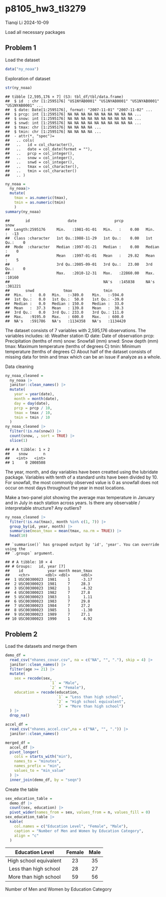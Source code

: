 p8105_hw3_tl3279
================
Tianqi Li
2024-10-09

Load all necessary packages

## Problem 1

Load the dataset

``` r
data("ny_noaa")
```

Exploration of dataset

``` r
str(ny_noaa)
```

    ## tibble [2,595,176 × 7] (S3: tbl_df/tbl/data.frame)
    ##  $ id  : chr [1:2595176] "US1NYAB0001" "US1NYAB0001" "US1NYAB0001" "US1NYAB0001" ...
    ##  $ date: Date[1:2595176], format: "2007-11-01" "2007-11-02" ...
    ##  $ prcp: int [1:2595176] NA NA NA NA NA NA NA NA NA NA ...
    ##  $ snow: int [1:2595176] NA NA NA NA NA NA NA NA NA NA ...
    ##  $ snwd: int [1:2595176] NA NA NA NA NA NA NA NA NA NA ...
    ##  $ tmax: chr [1:2595176] NA NA NA NA ...
    ##  $ tmin: chr [1:2595176] NA NA NA NA ...
    ##  - attr(*, "spec")=
    ##   .. cols(
    ##   ..   id = col_character(),
    ##   ..   date = col_date(format = ""),
    ##   ..   prcp = col_integer(),
    ##   ..   snow = col_integer(),
    ##   ..   snwd = col_integer(),
    ##   ..   tmax = col_character(),
    ##   ..   tmin = col_character()
    ##   .. )

``` r
ny_noaa =
  ny_noaa|>
  mutate(
    tmax = as.numeric(tmax),
    tmin = as.numeric(tmin)
    )
summary(ny_noaa)
```

    ##       id                 date                 prcp               snow       
    ##  Length:2595176     Min.   :1981-01-01   Min.   :    0.00   Min.   :  -13   
    ##  Class :character   1st Qu.:1988-11-29   1st Qu.:    0.00   1st Qu.:    0   
    ##  Mode  :character   Median :1997-01-21   Median :    0.00   Median :    0   
    ##                     Mean   :1997-01-01   Mean   :   29.82   Mean   :    5   
    ##                     3rd Qu.:2005-09-01   3rd Qu.:   23.00   3rd Qu.:    0   
    ##                     Max.   :2010-12-31   Max.   :22860.00   Max.   :10160   
    ##                                          NA's   :145838     NA's   :381221  
    ##       snwd             tmax              tmin        
    ##  Min.   :   0.0   Min.   :-389.0    Min.   :-594.0   
    ##  1st Qu.:   0.0   1st Qu.:  50.0    1st Qu.: -39.0   
    ##  Median :   0.0   Median : 150.0    Median :  33.0   
    ##  Mean   :  37.3   Mean   : 139.8    Mean   :  30.3   
    ##  3rd Qu.:   0.0   3rd Qu.: 233.0    3rd Qu.: 111.0   
    ##  Max.   :9195.0   Max.   : 600.0    Max.   : 600.0   
    ##  NA's   :591786   NA's   :1134358   NA's   :1134420

The dataset consists of 7 variables with 2,595,176 observations. The
variables includes: id: Weather station ID date: Date of observation
prcp: Precipitation (tenths of mm) snow: Snowfall (mm) snwd: Snow depth
(mm) tmax: Maximum temperature (tenths of degrees C) tmin: Minimum
temperature (tenths of degrees C) About half of the dataset consists of
missing data for tmin and tmax which can be an issue if analyze as a
whole.

Data cleaning

``` r
ny_noaa_cleaned = 
  ny_noaa |>
  janitor::clean_names() |>
  mutate(
    year = year(date),
    month = month(date),
    day = day(date),
    prcp = prcp / 10,
    tmax = tmax / 10, 
    tmin = tmin / 10  
  )
ny_noaa_cleaned |>
  filter(!is.na(snow)) |>
  count(snow, , sort = TRUE) |>
  slice(1)
```

    ## # A tibble: 1 × 2
    ##    snow       n
    ##   <int>   <int>
    ## 1     0 2008508

The year, month, and day variables have been creatted using the
lubridate package. Variables with tenth of a standard units have been
divided by 10. For snowfall, the most commonly observed value is 0 as
snowfall does not occur on most days throughout the year in most
locations.

Make a two-panel plot showing the average max temperature in January and
in July in each station across years. Is there any observable /
interpretable structure? Any outliers?

``` r
ny_noaa_cleaned |>
  filter(!is.na(tmax), month %in% c(1, 7)) |>
  group_by(id, year, month) |>
  summarise(mean_tmax = mean(tmax, na.rm = TRUE)) |>
  head(10)
```

    ## `summarise()` has grouped output by 'id', 'year'. You can override using the
    ## `.groups` argument.

    ## # A tibble: 10 × 4
    ## # Groups:   id, year [7]
    ##    id           year month mean_tmax
    ##    <chr>       <dbl> <dbl>     <dbl>
    ##  1 USC00300023  1981     1     -3.17
    ##  2 USC00300023  1981     7     28.3 
    ##  3 USC00300023  1982     1     -4.32
    ##  4 USC00300023  1982     7     27.8 
    ##  5 USC00300023  1983     1      1.11
    ##  6 USC00300023  1983     7     29.8 
    ##  7 USC00300023  1984     7     27.2 
    ##  8 USC00300023  1985     1     -1.30
    ##  9 USC00300023  1989     7     27.1 
    ## 10 USC00300023  1990     1      4.92

## Problem 2

Load the datasets and merge them

``` r
demo_df = 
  read_csv("nhanes_covar.csv", na = c("NA", "", "."), skip = 4) |>
  janitor::clean_names() |>
  filter(age >= 21) |>
  mutate(
    sex = recode(sex, 
                    `1` = "Male", 
                    `2` = "Female"),
    education = recode(education, 
                       `1` = "Less than high school", 
                       `2` = "High school equivalent", 
                       `3` = "More than high school")
  ) |>
  drop_na()

accel_df = 
  read_csv("nhanes_accel.csv",na = c("NA", "", ".")) |>
  janitor::clean_names() 

merged_df = 
  accel_df |>
  pivot_longer(
    cols = starts_with("min"),
    names_to = "minutes",
    names_prefix = "min", 
    values_to = "min_value"
  ) |>
  inner_join(demo_df, by = "seqn")
```

Create the table

``` r
sex_education_table = 
  demo_df |>
  count(sex, education) |>
  pivot_wider(names_from = sex, values_from = n, values_fill = 0)
sex_education_table |>
  kable(
    col.names = c("Education Level", "Female", "Male"),
    caption = "Number of Men and Women by Education Category",
    align = "c" 
  )
```

|    Education Level     | Female | Male |
|:----------------------:|:------:|:----:|
| High school equivalent |   23   |  35  |
| Less than high school  |   28   |  27  |
| More than high school  |   59   |  56  |

Number of Men and Women by Education Category
